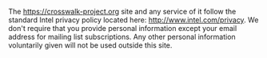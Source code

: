 The https://crosswalk-project.org site and any service of it follow the standard Intel privacy policy located here: http://www.intel.com/privacy. We don't require that you provide personal information except your email address for mailing list subscriptions. Any other personal information voluntarily given will not be used outside this site.